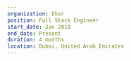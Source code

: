 ```yaml
---
organization: Ekar
position: Full Stack Engineer
start_date: Jan 2018
end_date: Present
duration: 4 months
location: Dubai, United Arab Emirates
---
```

